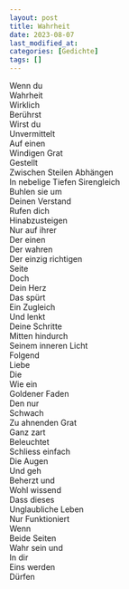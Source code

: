 ```yaml
---
layout: post
title: Wahrheit
date: 2023-08-07
last_modified_at:
categories: [Gedichte]
tags: []
---
```


Wenn du  
Wahrheit  
Wirklich  
Berührst   
Wirst du  
Unvermittelt  
Auf einen  
Windigen Grat  
Gestellt  
Zwischen
Steilen Abhängen  
In nebelige Tiefen
Sirengleich  
Buhlen sie um  
Deinen Verstand  
Rufen dich  
Hinabzusteigen  
Nur auf ihrer  
Der einen  
Der wahren  
Der einzig richtigen  
Seite  
Doch  
Dein Herz  
Das spürt   
Ein Zugleich  
Und lenkt  
Deine Schritte  
Mitten hindurch  
Seinem inneren Licht  
Folgend  
Liebe  
Die  
Wie ein  
Goldener Faden  
Den nur  
Schwach  
Zu ahnenden Grat  
Ganz zart  
Beleuchtet  
Schliess einfach  
Die Augen  
Und geh  
Beherzt und  
Wohl wissend  
Dass dieses  
Unglaubliche Leben  
Nur Funktioniert  
Wenn  
Beide Seiten  
Wahr sein und  
In dir  
Eins werden  
Dürfen